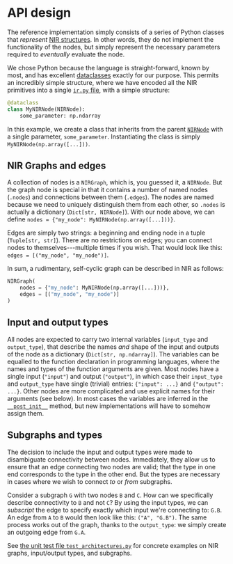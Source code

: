 # API design

The reference implementation simply consists of a series of Python classes that *represent* [NIR structures](primitives).
In other words, they do not implement the functionality of the nodes, but simply represent the necessary parameters required to *eventually* evaluate the node.

We chose Python because the language is straight-forward, known by most, and has excellent [dataclasses](https://docs.python.org/3/library/dataclasses.html) exactly for our purpose.
This permits an incredibly simple structure, where we have encoded all the NIR primitives into a single [`ir.py` file](https://github.com/neuromorphs/NIR/blob/main/nir/ir.py), with a simple structure:

```python
@dataclass
class MyNIRNode(NIRNode):
    some_parameter: np.ndarray
```

In this example, we create a class that inherits from the parent [`NIRNode`](https://github.com/neuromorphs/NIR/blob/main/nir/ir.py#L160) with a single parameter, `some_parameter`.
Instantiating the class is simply `MyNIRNode(np.array([...]))`.

## NIR Graphs and edges
A collection of nodes is a `NIRGraph`, which is, you guessed it, a `NIRNode`.
But the graph node is special in that it contains a number of named nodes (`.nodes`) and connections between them (`.edges`).
The nodes are named because we need to uniquely distinguish them from each other, so `.nodes` is actually a dictionary (`Dict[str, NIRNode]`).
With our node above, we can define `nodes = {"my_node": MyNIRNode(np.array([...]))}`.

Edges are simply two strings: a beginning and ending node in a tuple (`Tuple[str, str]`).
There are no restrictions on edges; you can connect nodes to themselves---multiple times if you wish.
That would look like this: `edges = [("my_node", "my_node")]`.

In sum, a rudimentary, self-cyclic graph can be described in NIR as follows:

```python
NIRGraph(
    nodes = {"my_node": MyNIRNode(np.array([...]))},
    edges = [("my_node", "my_node")]
)
```

## Input and output types
All nodes are expected to carry two internal variables (`input_type` and `output_type`), that describe the names *and* shape of the input and outputs of the node as a dictionary (`Dict[str, np.ndarray]`).
The variables can be equalled to the function declaration in programming languages, where the names and types of the function arguments are given.
Most nodes have a single input (`"input"`) and output (`"output"`), in which case their `input_type` and `output_type` have single (trivial) entries: `{"input": ...}` and `{"output": ...}`.
Other nodes are more complicated and use explicit names for their arguments (see below).
In most cases the variables are inferred in the [`__post_init__`](https://docs.python.org/3/library/dataclasses.html#post-init-processing) method, but new implementations will have to somehow assign them.

## Subgraphs and types
The decision to include the input and output types were made to disambiguate connectivity between nodes.
Immediately, they allow us to ensure that an edge connecting two nodes are valid; that the type in one end corresponds to the type in the other end.
But the types are necessary in cases where we wish to connect *to* or *from* subgraphs.

Consider a subgraph `G` with two nodes `B` and `C`.
How can we specifically describe connectivity to `B` and not `C`?
By using the input types, we can *subscript* the edge to specify exactly which input we're connecting to: `G.B`.
An edge from `A` to `B` would then look like this: `("A", "G.B")`.
The same process works out of the graph, thanks to the `output_type`: we simply create an outgoing edge from `G.A`.

See [the unit test file `test_architectures.py`](https://github.com/neuromorphs/NIR/blob/main/tests/test_architectures.py) for concrete examples on NIR graphs, input/output types, and subgraphs.
